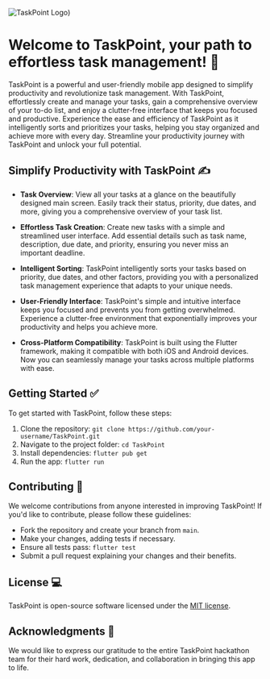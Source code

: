 ![TaskPoint Logo](https://raw.githubusercontent.com/CodeSadhu/taskpoint/main/TaskPoint%20Logo.png))

# Welcome to TaskPoint, your path to effortless task management!  🚀
TaskPoint is a powerful and user-friendly mobile app designed to simplify productivity and revolutionize task management. With TaskPoint, effortlessly create and manage your tasks, gain a comprehensive overview of your to-do list, and enjoy a clutter-free interface that keeps you focused and productive. Experience the ease and efficiency of TaskPoint as it intelligently sorts and prioritizes your tasks, helping you stay organized and achieve more with every day. Streamline your productivity journey with TaskPoint and unlock your full potential.

## Simplify Productivity with TaskPoint ✍

- **Task Overview**: View all your tasks at a glance on the beautifully designed main screen. Easily track their status, priority, due dates, and more, giving you a comprehensive overview of your task list.

- **Effortless Task Creation**: Create new tasks with a simple and streamlined user interface. Add essential details such as task name, description, due date, and priority, ensuring you never miss an important deadline.

- **Intelligent Sorting**: TaskPoint intelligently sorts your tasks based on priority, due dates, and other factors, providing you with a personalized task management experience that adapts to your unique needs.

- **User-Friendly Interface**: TaskPoint's simple and intuitive interface keeps you focused and prevents you from getting overwhelmed. Experience a clutter-free environment that exponentially improves your productivity and helps you achieve more.

- **Cross-Platform Compatibility**: TaskPoint is built using the Flutter framework, making it compatible with both iOS and Android devices. Now you can seamlessly manage your tasks across multiple platforms with ease.

## Getting Started ✅

To get started with TaskPoint, follow these steps:

1. Clone the repository: `git clone https://github.com/your-username/TaskPoint.git`
2. Navigate to the project folder: `cd TaskPoint`
3. Install dependencies: `flutter pub get`
4. Run the app: `flutter run`

## Contributing 🤝

We welcome contributions from anyone interested in improving TaskPoint! If you'd like to contribute, please follow these guidelines:

- Fork the repository and create your branch from `main`.
- Make your changes, adding tests if necessary.
- Ensure all tests pass: `flutter test`
- Submit a pull request explaining your changes and their benefits.

## License 💻

TaskPoint is open-source software licensed under the [MIT license](https://opensource.org/licenses/MIT).

## Acknowledgments 👫

We would like to express our gratitude to the entire TaskPoint hackathon team for their hard work, dedication, and collaboration in bringing this app to life.
